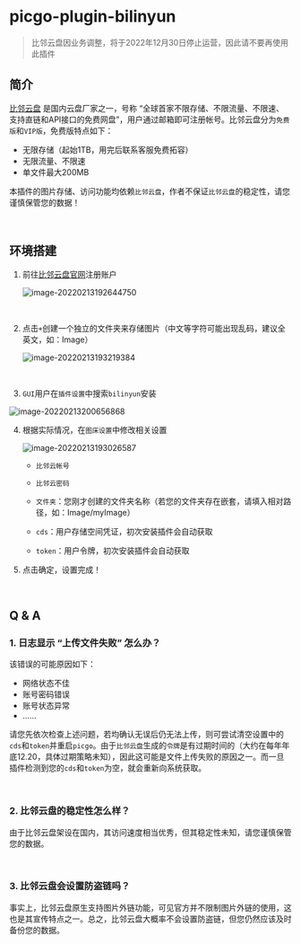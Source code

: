 # picgo-plugin-bilinyun

> 比邻云盘因业务调整，将于2022年12月30日停止运营，因此请不要再使用此插件

## 简介

[比邻云盘](https://www.bilnn.com/) 是国内云盘厂家之一，号称 “全球首家不限存储、不限流量、不限速、支持直链和API接口的免费网盘”，用户通过邮箱即可注册帐号。比邻云盘分为`免费版`和`VIP版`，免费版特点如下：

- 无限存储（起始1TB，用完后联系客服免费拓容）
- 无限流量、不限速
- 单文件最大200MB

本插件的图片存储、访问功能均依赖`比邻云盘`，作者不保证`比邻云盘`的稳定性，请您谨慎保管您的数据！

<br>

## 环境搭建

1. 前往[比邻云盘官网](https://www.bilnn.com/)注册账户

   ![image-20220213192644750](https://pan.bilnn.cn/api/v3/file/sourcejump/bmMZrEFY/ALtilhiuoBDs8og5MMhnZn89VEenj4sHmIJccO4syOg*)

   <br>

2. 点击`+`创建一个独立的文件夹来存储图片（中文等字符可能出现乱码，建议全英文，如：Image）

   ![image-20220213193219384](https://pan.bilnn.cn/api/v3/file/sourcejump/81rx2bhW/bjDJlv-Hj2cDkPC8u5_xU7KIfDytpl1egFOi5c3ksLU*)

   <br>

3.  `GUI`用户在`插件设置`中搜索`bilinyun`安装

   ![image-20220213200656868](https://pan.bilnn.cn/api/v3/file/sourcejump/MdrxoAuv/pTLNAa00YiytDm0LapKrhqFqbXD41Dny-XoZunRi16Q*)



4. 根据实际情况，在`图床设置`中修改相关设置

   ![image-20220213193026587](https://pan.bilnn.cn/api/v3/file/sourcejump/bmMZrXtY/tpRwNWgLI4G4Grm-5Ge_72TfnxqZNajR4PZDhWbbDKc*)

   - `比邻云帐号`

   - `比邻云密码`

   - `文件夹`：您刚才创建的文件夹名称（若您的文件夹存在嵌套，请填入相对路径，如：Image/myImage）

   - `cds`：用户存储空间凭证，初次安装插件会自动获取

   - `token`：用户令牌，初次安装插件会自动获取

     

5. 点击确定，设置完成！

<br>

## Q & A

### 1. 日志显示 “上传文件失败” 怎么办？

该错误的可能原因如下：

- 网络状态不佳
- 账号密码错误
- 账号状态异常
- ……

请您先依次检查上述问题，若均确认无误后仍无法上传，则可尝试清空设置中的`cds`和`token`并重启`picgo`。由于`比邻云盘`生成的`令牌`是有过期时间的（大约在每年年底12.20，具体过期策略未知），因此这可能是文件上传失败的原因之一。而一旦插件检测到您的`cds`和`token`为空，就会重新向系统获取。

<br>

### 2. 比邻云盘的稳定性怎么样？

由于比邻云盘架设在国内，其访问速度相当优秀，但其稳定性未知，请您谨慎保管您的数据。

<br>

### 3. 比邻云盘会设置防盗链吗？

事实上，比邻云盘原生支持图片外链功能，可见官方并不限制图片外链的使用，这也是其宣传特点之一。总之，比邻云盘大概率不会设置防盗链，但您仍然应该及时备份您的数据。



